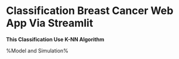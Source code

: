 # Classification Breast Cancer Web App Via Streamlit

**This Classification Use K-NN Algorithm**

%Model and Simulation%
